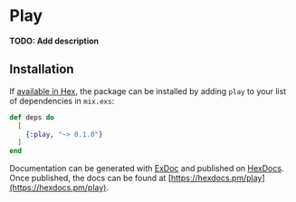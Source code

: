 # Play

**TODO: Add description**

## Installation

If [available in Hex](https://hex.pm/docs/publish), the package can be installed
by adding `play` to your list of dependencies in `mix.exs`:

```elixir
def deps do
  [
    {:play, "~> 0.1.0"}
  ]
end
```

Documentation can be generated with [ExDoc](https://github.com/elixir-lang/ex_doc)
and published on [HexDocs](https://hexdocs.pm). Once published, the docs can
be found at [https://hexdocs.pm/play](https://hexdocs.pm/play).

